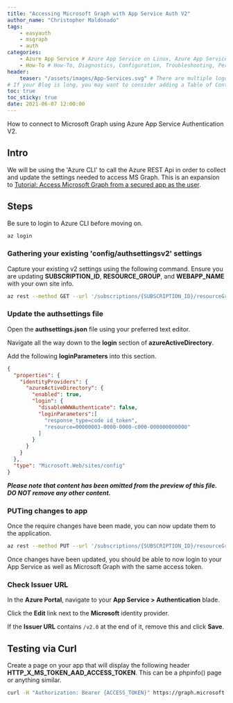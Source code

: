 ```yaml
---
title: "Accessing Microsoft Graph with App Service Auth V2"
author_name: "Christopher Maldonado"
tags:
    - easyauth
    - msgraph
    - auth
categories:
    - Azure App Service # Azure App Service on Linux, Azure App Service on Windows, Function App, Azure VM, Azure SDK
    - How-To # How-To, Diagnostics, Configuration, Troubleshooting, Performance
header:
    teaser: "/assets/images/App-Services.svg" # There are multiple logos that can be used in "/assets/images" if you choose to add one.
# If your Blog is long, you may want to consider adding a Table of Contents by adding the following two settings.
toc: true
toc_sticky: true
date: 2021-06-07 12:00:00
---
```


How to connect to Microsoft Graph using Azure App Service Authentication V2.

## Intro

We will be using the 'Azure CLI' to call the Azure REST Api in order to collect and update the settings needed to access MS Graph. This is an expansion to [Tutorial: Access Microsoft Graph from a secured app as the user](https://docs.microsoft.com/en-us/azure/app-service/scenario-secure-app-access-microsoft-graph-as-user).

## Steps

Be sure to login to Azure CLI before moving on.

```bash
az login
```

### Gathering your existing 'config/authsettingsv2' settings

Capture your existing v2 settings using the following command. Ensure you are updating **SUBSCRIPTION_ID**, **RESOURCE_GROUP**, and **WEBAPP_NAME** with your own site info.

```bash
az rest --method GET --url '/subscriptions/{SUBSCRIPTION_ID}/resourceGroups/{RESOURCE_GROUP}/providers/Microsoft.Web/sites/{WEBAPP_NAME}/config/authsettingsv2/list?api-version=2020-06-01' > authsettings.json
```

### Update the authsettings file

Open the **authsettings.json** file using your preferred text editor.

Navigate all the way down to the **login** section of **azureActiveDirectory**.

Add the following **loginParameters** into this section.

```json
{
  "properties": {
    "identityProviders": {
      "azureActiveDirectory": {
        "enabled": true,
        "login": {
          "disableWWWAuthenticate": false,
          "loginParameters":[
            "response_type=code id_token",
            "resource=00000003-0000-0000-c000-000000000000"
          ]
        }
      }
    }
  },
  "type": "Microsoft.Web/sites/config"
}
```

***Please note that content has been omitted from the preview of this file. DO NOT remove any other content.***

### PUTing changes to app

Once the require changes have been made, you can now update them to the application.

```bash
az rest --method PUT --url '/subscriptions/{SUBSCRIPTION_ID}/resourceGroups/{RESOURCE_GROUP}/providers/Microsoft.Web/sites/{WEBAPP_NAME}/config/authsettingsv2?api-version=2020-06-01' --body @./authsettings.json
```

Once changes have been updated, you should be able to now login to your App Service as well as Microsoft Graph with the same access token.

### Check Issuer URL

In the **Azure Portal**, navigate to your **App Service > Authentication** blade.

Click the **Edit** link next to the **Microsoft** identity provider.

If the **Issuer URL** contains `/v2.0` at the end of it, remove this and click **Save**.

## Testing via Curl

Create a page on your app that will display the following header **HTTP_X_MS_TOKEN_AAD_ACCESS_TOKEN**. This can be a phpinfo() page or anything similar.

```bash
curl -H "Authorization: Bearer {ACCESS_TOKEN}" https://graph.microsoft.com/v1.0/me
```